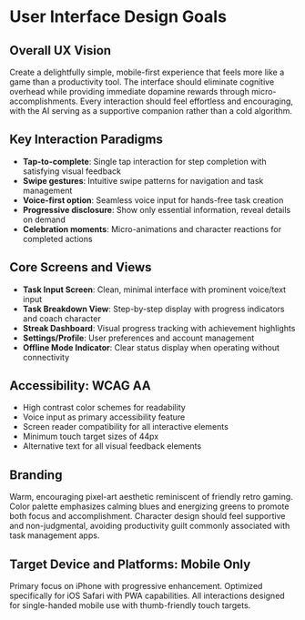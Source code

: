 # User Interface Design Goals

## Overall UX Vision

Create a delightfully simple, mobile-first experience that feels more like a game than a productivity tool. The interface should eliminate cognitive overhead while providing immediate dopamine rewards through micro-accomplishments. Every interaction should feel effortless and encouraging, with the AI serving as a supportive companion rather than a cold algorithm.

## Key Interaction Paradigms

- **Tap-to-complete**: Single tap interaction for step completion with satisfying visual feedback
- **Swipe gestures**: Intuitive swipe patterns for navigation and task management
- **Voice-first option**: Seamless voice input for hands-free task creation
- **Progressive disclosure**: Show only essential information, reveal details on demand
- **Celebration moments**: Micro-animations and character reactions for completed actions

## Core Screens and Views

- **Task Input Screen**: Clean, minimal interface with prominent voice/text input
- **Task Breakdown View**: Step-by-step display with progress indicators and coach character
- **Streak Dashboard**: Visual progress tracking with achievement highlights
- **Settings/Profile**: User preferences and account management
- **Offline Mode Indicator**: Clear status display when operating without connectivity

## Accessibility: WCAG AA

- High contrast color schemes for readability
- Voice input as primary accessibility feature
- Screen reader compatibility for all interactive elements
- Minimum touch target sizes of 44px
- Alternative text for all visual feedback elements

## Branding

Warm, encouraging pixel-art aesthetic reminiscent of friendly retro gaming. Color palette emphasizes calming blues and energizing greens to promote both focus and accomplishment. Character design should feel supportive and non-judgmental, avoiding productivity guilt commonly associated with task management apps.

## Target Device and Platforms: Mobile Only

Primary focus on iPhone with progressive enhancement. Optimized specifically for iOS Safari with PWA capabilities. All interactions designed for single-handed mobile use with thumb-friendly touch targets.
